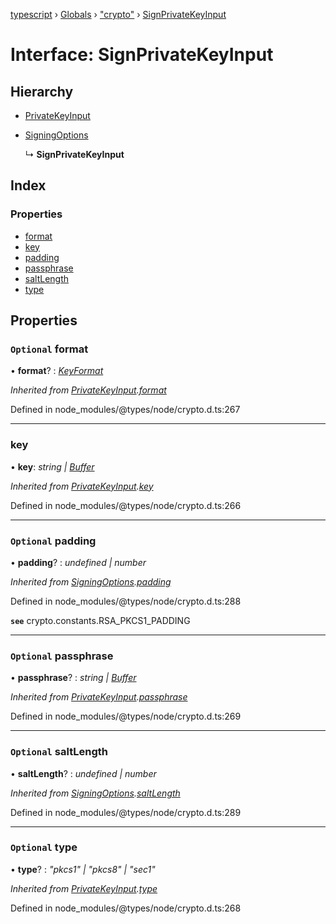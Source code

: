 [typescript](../README.md) › [Globals](../globals.md) › ["crypto"](../modules/_crypto_.md) › [SignPrivateKeyInput](_crypto_.signprivatekeyinput.md)

# Interface: SignPrivateKeyInput

## Hierarchy

* [PrivateKeyInput](_crypto_.privatekeyinput.md)

* [SigningOptions](_crypto_.signingoptions.md)

  ↳ **SignPrivateKeyInput**

## Index

### Properties

* [format](_crypto_.signprivatekeyinput.md#optional-format)
* [key](_crypto_.signprivatekeyinput.md#key)
* [padding](_crypto_.signprivatekeyinput.md#optional-padding)
* [passphrase](_crypto_.signprivatekeyinput.md#optional-passphrase)
* [saltLength](_crypto_.signprivatekeyinput.md#optional-saltlength)
* [type](_crypto_.signprivatekeyinput.md#optional-type)

## Properties

### `Optional` format

• **format**? : *[KeyFormat](../modules/_crypto_.md#keyformat)*

*Inherited from [PrivateKeyInput](_crypto_.privatekeyinput.md).[format](_crypto_.privatekeyinput.md#optional-format)*

Defined in node_modules/@types/node/crypto.d.ts:267

___

###  key

• **key**: *string | [Buffer](../classes/buffer.md)*

*Inherited from [PrivateKeyInput](_crypto_.privatekeyinput.md).[key](_crypto_.privatekeyinput.md#key)*

Defined in node_modules/@types/node/crypto.d.ts:266

___

### `Optional` padding

• **padding**? : *undefined | number*

*Inherited from [SigningOptions](_crypto_.signingoptions.md).[padding](_crypto_.signingoptions.md#optional-padding)*

Defined in node_modules/@types/node/crypto.d.ts:288

**`see`** crypto.constants.RSA_PKCS1_PADDING

___

### `Optional` passphrase

• **passphrase**? : *string | [Buffer](../classes/buffer.md)*

*Inherited from [PrivateKeyInput](_crypto_.privatekeyinput.md).[passphrase](_crypto_.privatekeyinput.md#optional-passphrase)*

Defined in node_modules/@types/node/crypto.d.ts:269

___

### `Optional` saltLength

• **saltLength**? : *undefined | number*

*Inherited from [SigningOptions](_crypto_.signingoptions.md).[saltLength](_crypto_.signingoptions.md#optional-saltlength)*

Defined in node_modules/@types/node/crypto.d.ts:289

___

### `Optional` type

• **type**? : *"pkcs1" | "pkcs8" | "sec1"*

*Inherited from [PrivateKeyInput](_crypto_.privatekeyinput.md).[type](_crypto_.privatekeyinput.md#optional-type)*

Defined in node_modules/@types/node/crypto.d.ts:268
